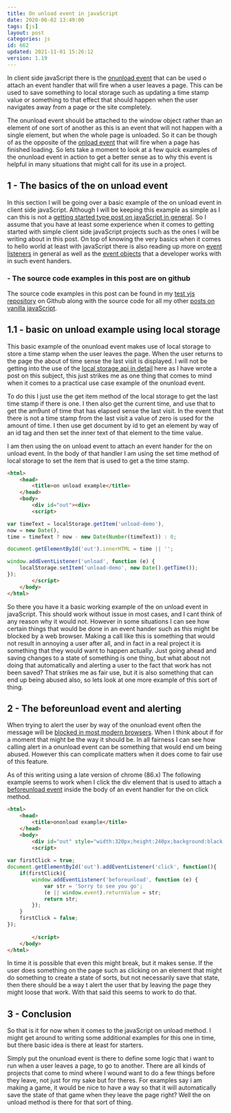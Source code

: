 ```yaml
---
title: On unload event in javaScript
date: 2020-06-02 13:49:00
tags: [js]
layout: post
categories: js
id: 662
updated: 2021-11-01 15:26:12
version: 1.19
---
```


In client side javaScript there is the [onunload event](https://developer.mozilla.org/en-US/docs/Web/API/Window/unload_event) that can be used o attach an event handler that will fire when a user leaves a page. This can be used to save something to local storage such as updating a time stamp value or something to that effect that should happen when the user navigates away from a page or the site completely. 

The onunload event should be attached to the window object rather than an element of one sort of another as this is an event that will not happen with a single element, but when the whole page is unloaded. So it can be though of as the opposite of the  [onload event](https://developer.mozilla.org/en-US/docs/Web/API/GlobalEventHandlers/onload) that will fire when a page has finished loading. So lets take a moment to look at a few quick examples of the onunload event in action to get a better sense as to why this event is helpful in many situations that might call for its use in a project.

<!-- more -->

## 1 - The basics of the on unload event

In this section I will be going over a basic example of the on unload event in client side javaScript. Although I will be keeping this example as simple as I can this is not a [getting started type post on javaScript in general](/2018/11/27/js-getting-started/). So I assume that you have at least some experience when it comes to getting started with simple client side javaScript projects such as the ones I will be writing about in this post. On top of knowing the very basics when it comes to hello world at least with javaScript there is also reading up more on [event listeners](/2019/01/16/js-event-listeners/) in general as well as the [event objects](/2020/07/23/js-event-object/) that a developer works with in such event handers.

### - The source code examples in this post are on github

The source code examples in this post can be found in my [test vjs repository](https://github.com/dustinpfister/test_vjs/tree/master/for_post/js-onunload) on Github along with the source code for all my other [posts on vanilla javaScript](/categories/js/).

## 1.1 - basic on unload example using local storage

This basic example of the onunload event makes use of local storage to store a time stamp when the user leaves the page. When the user returns to the page the about of time sense the last visit is displayed. I will not be getting into the use of the [local storage api in detail](/2019/08/20/js-web-storage/) here as I have wrote a post on this subject, this just strikes me as one thing that comes to mind when it comes to a practical use case example of the onunload event.

To do this I just use the get item method of the local storage to get the last time stamp if there is one. I then also get the current time, and use that to get the am9unt of time that has elapsed sense the last visit. In the event that there is not a time stamp from the last visit a value of zero is used for the amount of time. I then use get document by id to get an element by way of an id tag and then set the inner text of that element to the time value.

I am then using the on unload event to attach an event hander for the on unload event. In the body of that handler I am using the set time method of local storage to set the item that is used to get a the time stamp.

```html
<html>
    <head>
        <title>on unload example</title>
    </head>
    <body>
        <div id="out"><div>
        <script>

var timeText = localStorage.getItem('unload-demo'),
now = new Date(),
time = timeText ? now - new Date(Number(timeText)) : 0;

document.getElementById('out').innerHTML = time || '';

window.addEventListener('unload', function (e) {
    localStorage.setItem('unload-demo', new Date().getTime());
});
        </script>
    </body>
</html>
```

So there you have it a basic working example of the on unload event in javaScript. This should work without issue in most cases, and I cant think of any reason why it would not. However in some situations I can see how certain things that would be done in an event hander such as this might be blocked by a web browser. Making a call like this is something that would not result in annoying a user after all, and in fact in a real project it is something that they would want to happen actually. Just going ahead and saving changes to a state of something is one thing, but what about not doing that automatically and alerting a user to the fact that work has not been saved? That strikes me as fair use, but it is also something that can end up being abused also, so lets look at one more example of this sort of thing.

## 2 - The beforeunload event and alerting

When trying to alert the user by way of the onunload event often the message will be [blocked in most modern browsers](https://stackoverflow.com/questions/7794301/window-onunload-is-not-working-properly-in-chrome-browser-can-any-one-help-me). When I think about if for a moment that might be the way it should be. In all fairness I can see how calling alert in a onunload event can be something that would end um being abused. However this can complicate matters when it does come to fair use of this feature.

As of this writing using a late version of chrome (86.x) The following example seems to work when I click the div element that is used to attach a [beforeunload event](https://developer.mozilla.org/en-US/docs/Web/API/Window/beforeunload_event) inside the body of an event handler for the on click method.

```html
<html>
    <head>
        <title>ononload example</title>
    </head>
    <body>
        <div id="out" style="width:320px;height:240px;background:black;"><div>
        <script>
 
var firstClick = true;
document.getElementById('out').addEventListener('click', function(){
    if(firstClick){
        window.addEventListener('beforeunload', function (e) {
            var str = 'Sorry to see you go';
            (e || window.event).returnValue = str;
            return str;
        });
    }
    firstClick = false;
});
 
        </script>
    </body>
</html>
```

In time it is possible that even this might break, but it makes sense. If the user does something on the page such as clicking on an element that might do something to create a state of sorts, but not necessarily save that state, then there should be a way t alert the user that by leaving the page they might loose that work. With that said this seems to work to do that.

## 3 - Conclusion

So that is it for now when it comes to the javaScript on unload method. I might get around to writing some additional examples for this one in time, but there basic idea is there at least for starters. 

Simply put the onunload event is there to define some logic that i want to run when a user leaves a page, to go to another. There are all kinds of projects that come to mind where I wound want to do a few things before they leave, not just for my sake but for theres. For examples say i am making a game, it would be nice to have a way so that it will automatically save the state of that game when they leave the page right? Well the on unload method is there for that sort of thing.